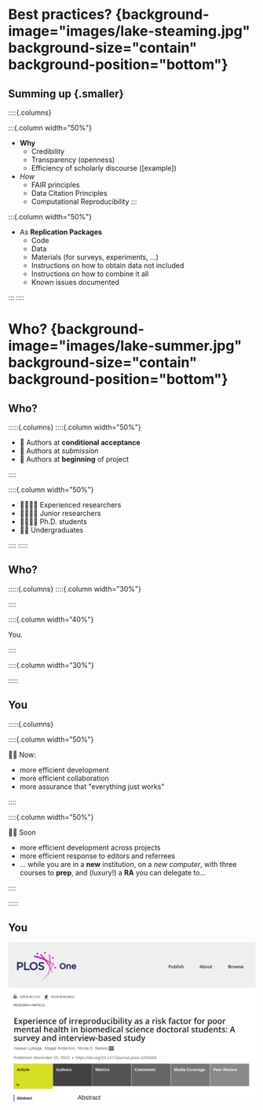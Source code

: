 # Best practices? {background-image="images/lake-steaming.jpg" background-size="contain" background-position="bottom"}

## Summing up {.smaller}

::::{.columns}

:::{.column width="50%"}

- **Why**
  - Credibility
  - Transparency (openness)
  - Efficiency of scholarly discourse ([example])
- *How*
  - FAIR principles
  - Data Citation Principles
  - Computational Reproducibility 
:::

:::{.column width="50%"}

- As **Replication Packages**
  - Code
  - Data
  - Materials (for surveys, experiments, ...)
  - Instructions on how to obtain data not included
  - Instructions on how to combine it all
  - Known issues documented

:::
::::


# Who? {background-image="images/lake-summer.jpg" background-size="contain" background-position="bottom"}

## Who?

:::::{.columns}
::::{.column width="50%"}

- 🐇 Authors at **conditional acceptance** 
- 🐢 Authors at *submission*
- 🐁 Authors at **beginning** of project


::::

::::{.column width="50%"}



- 👴🏻👵🏽 Experienced researchers
- 👶🏽👶🏻 Junior researchers
- 👨‍🎓👩‍🎓 Ph.D. students
- 🧒👦 Undergraduates 



::::
:::::

## Who? 

:::::{.columns}
::::{.column width="30%"}

::::

::::{.column width="40%"}

You.

::::

::::{.column width="30%"}

:::::

## You

:::::{.columns}

::::{.column width="50%"}

👶🏻 Now:

- more efficient development
- more efficient collaboration
- more assurance that "everything just works"

::::

::::{.column width="50%"}

👵🏽 Soon

- more efficient development across projects
- more efficient response to editors and referrees
- ... while you are in a **new** institution, on a *new computer*, with three courses to **prep**, and (luxury!) a **RA** you can delegate to...

::::

:::::

## You

[![](images/plosone-reproducibility-stress.png)](https://doi.org/10.1371/journal.pone.0293584)
